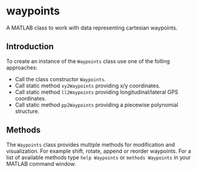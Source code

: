 # waypoints

A MATLAB class to work with data representing cartesian waypoints.

## Introduction
To create an instance of the `Waypoints` class use one of the folling approaches:
- Call the class constructor `Waypoints`.
- Call static method `xy2Waypoints` providing x/y coordinates.
- Call static method `ll2Waypoints` providing longitudinal/lateral GPS coordinates.
- Call static method `pp2Waypoints` providing a piecewise polynomial structure.

## Methods
The `Waypoints` class provides multiple methods for modification and visualization.
For example shift, rotate, append or reorder waypoints.
For a list of available methods type `help Waypoints` or `methods Waypoints` in your MATLAB command window.
